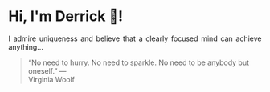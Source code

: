# Hi, I'm Derrick 👋!
<p align="justify">I admire uniqueness and believe that a clearly focused mind can achieve anything...</p> 
<!-- #quote-start -->
<blockquote>&ldquo;No need to hurry. No need to sparkle. No need to be anybody but oneself.&rdquo; &mdash; <footer>Virginia Woolf</footer></blockquote>
<!-- #quote-end -->
